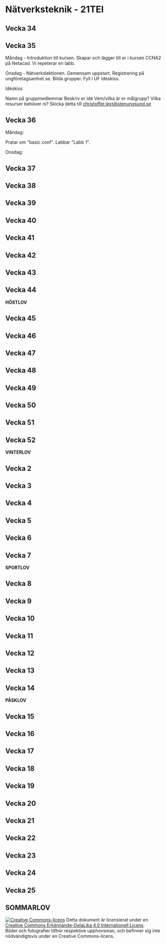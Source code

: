 # Nätverksteknik - 21TEI    

## Vecka 34   


## Vecka 35   

Måndag - Introduktion till kursen. Skapar och lägger till er i kursen CCNA2 på Netacad.
Vi repeterar en labb.

Onsdag - Nätverkslektionen. Gemensam uppstart. Registrering på ungföretagsamhet.se. Bilda grupper. Fyll i UF idéskiss.

Idéskiss

Namn på gruppmedlemmar
Beskriv er idé
Vem/vilka är er målgrupp?
Vilka resurser behöver ni?
Skicka detta till christoffer.lext@stenungsund.se
## Vecka 36 

Måndag:

Pratar om "basic conf". Labbar "Labb 1".

Onsdag:




## Vecka 37   


## Vecka 38   


## Vecka 39   


## Vecka 40   


## Vecka 41   


## Vecka 42   


## Vecka 43   


## Vecka 44   

**HÖSTLOV**   

## Vecka 45   


## Vecka 46   


## Vecka 47   


## Vecka 48   


## Vecka 49   


## Vecka 50   


## Vecka 51   


## Vecka 52   

**VINTERLOV**   

## Vecka 2   


## Vecka 3   


## Vecka 4   


## Vecka 5   


## Vecka 6   


## Vecka 7   

**SPORTLOV**   

## Vecka 8   


## Vecka 9   


## Vecka 10   


## Vecka 11   


## Vecka 12   


## Vecka 13   


## Vecka 14   

**PÅSKLOV**   
## Vecka 15   


## Vecka 16   


## Vecka 17   


## Vecka 18   


## Vecka 19   


## Vecka 20   


## Vecka 21   


## Vecka 22   


## Vecka 23   


## Vecka 24   


## Vecka 25   
**SOMMARLOV**   
---     
[![Creative Commons-licens](https://i.creativecommons.org/l/by-sa/4.0/80x15.png)](http://creativecommons.org/licenses/by-sa/4.0/) Detta dokument är licensierat under en [Creative Commons Erkännande-DelaLika 4.0 Internationell Licens](http://creativecommons.org/licenses/by-sa/4.0/).    
Bilder och fotografier tillhör respektive upphovsman, och befinner sig inte nödvändigtsvis under en Creative Commons-licens.    
